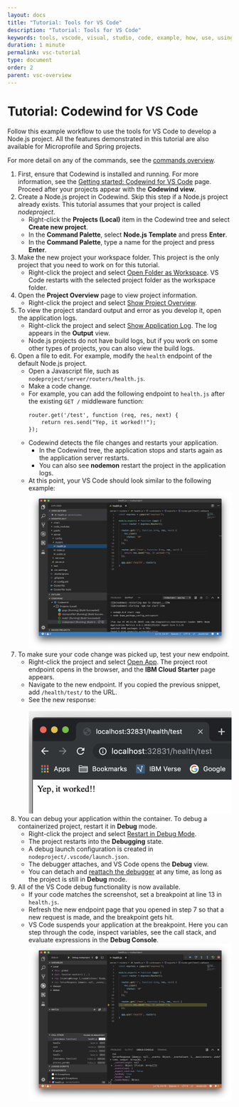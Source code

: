 ```yaml
---
layout: docs
title: "Tutorial: Tools for VS Code"
description: "Tutorial: Tools for VS Code"
keywords: tools, vscode, visual, studio, code, example, how, use, using, tutorial, Codewind for VS Code tutorial
duration: 1 minute
permalink: vsc-tutorial
type: document
order: 2
parent: vsc-overview
---
```


# Tutorial: Codewind for VS Code
Follow this example workflow to use the tools for VS Code to develop a Node.js project. All the features demonstrated in this tutorial are also available for Microprofile and Spring projects.

For more detail on any of the commands, see the [commands overview](vsc-commands-overview.html).

1. First, ensure that Codewind is installed and running. For more information, see the [Getting started: Codewind for VS Code](vsc-getting-started.html) page. Proceed after your projects appear with the **Codewind view**.
2. Create a Node.js project in Codewind. Skip this step if a Node.js project already exists. This tutorial assumes that your project is called *nodeproject*.
    - Right-click the **Projects (Local)** item in the Codewind tree and select **Create new project**.
    - In the **Command Palette**, select **Node.js Template** and press **Enter**.
    - In the **Command Palette**, type a name for the project and press **Enter**.
3. Make the new project your workspace folder. This project is the only project that you need to work on for this tutorial.
    - Right-click the project and select [Open Folder as Workspace](vsc-commands-project.html#open-folder-as-workspace). VS Code restarts with the selected project folder as the workspace folder.
4. Open the **Project Overview** page to view project information.
    - Right-click the project and select [Show Project Overview](vsc-commands-project.html#show-project-overview).
5. To view the project standard output and error as you develop it, open the application logs.
    - Right-click the project and select [Show Application Log](vsc-commands-project.html#logs). The log appears in the **Output** view.
    - Node.js projects do not have build logs, but if you work on some other types of projects, you can also view the build logs.
6. Open a file to edit. For example, modify the `health` endpoint of the default Node.js project.
    - Open a Javascript file, such as `nodeproject/server/routers/health.js`.
    - Make a code change.
    - For example, you can add the following endpoint to `health.js` after the existing `GET /` middleware function:
        ```
        router.get('/test', function (req, res, next) {
            return res.send("Yep, it worked!!");
        });
        ```
    - Codewind detects the file changes and restarts your application.
        - In the Codewind tree, the application stops and starts again as the application server restarts.
        - You can also see **nodemon** restart the project in the application logs.
    - At this point, your VS Code should look similar to the following example:
    <br>![Editing nodeproject](dist/images/cdt-vsc/tutorial-1.png)
7. To make sure your code change was picked up, test your new endpoint.
    - Right-click the project and select [Open App](vsc-commands-project.html#open-app). The project root endpoint opens in the browser, and the **IBM Cloud Starter** page appears.
    - Navigate to the new endpoint. If you copied the previous snippet, add `/health/test/` to the URL.
    - See the new response:<br>
    <br>![New endpoint response](dist/images/cdt-vsc/tutorial-2.png)
8. You can debug your application within the container. To debug a containerized project, restart it in **Debug** mode.
    - Right-click the project and select [Restart in Debug Mode](vsc-commands-restart-and-debug.html#restart).
    - The project restarts into the **Debugging** state.
    - A debug launch configuration is created in `nodeproject/.vscode/launch.json`.
    - The debugger attaches, and VS Code opens the **Debug** view.
    - You can detach and [reattach the debugger](vsc-commands-restart-and-debug.html#attach-debugger) at any time, as long as the project is still in **Debug** mode.
9. All of the VS Code debug functionality is now available.
    - If your code matches the screenshot, set a breakpoint at line 13 in `health.js`.
    - Refresh the new endpoint page that you opened in step 7 so that a new request is made, and the breakpoint gets hit.
    - VS Code suspends your application at the breakpoint. Here you can step through the code, inspect variables, see the call stack, and evaluate expressions in the **Debug Console**.
    ![Debugging](dist/images/cdt-vsc/tutorial-3.png)
